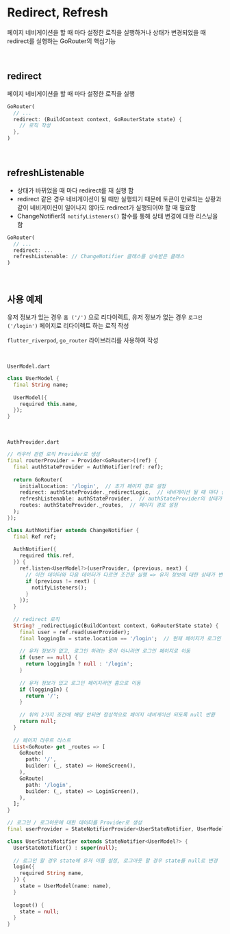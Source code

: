 # Redirect, Refresh

페이지 네비게이션을 할 때 마다 설정한 로직을 실행하거나 상태가 변경되었을 때 redirect를 실행하는 GoRouter의 핵심기능

<br />

## redirect

페이지 네비게이션을 할 때 마다 설정한 로직을 실행

``` dart
GoRouter(
  // ...
  redirect: (BuildContext context, GoRouterState state) {
    // 로직 작성
  },
)
```

<br />

## refreshListenable

- 상태가 바뀌었을 때 마다 redirect를 재 실행 함
- redirect 같은 경우 네비게이션이 될 때만 실행되기 때문에 토큰이 만료되는 상황과 같이 네비게이션이 일어나지 않아도 redirect가 실행되어야 할 때 필요함
- ChangeNotifier의 `notifyListeners()` 함수를 통해 상태 변경에 대한 리스닝을 함

``` dart
GoRouter(
  // ...
  redirect: ...
  refreshListenable: // ChangeNotifier 클래스를 상속받은 클래스
)
```

<br />

## 사용 예제

유저 정보가 있는 경우 `홈 ('/')` 으로 리다이렉트, 유저 정보가 없는 경우 `로그인 ('/login')` 페이지로 리다이렉트 하는 로직 작성

`flutter_riverpod`, `go_router` 라이브러리를 사용하여 작성

<br />

`UserModel.dart`

``` dart
class UserModel {
  final String name;
  
  UserModel({
    required this.name,
  });
}
```

<br />

`AuthProvider.dart`

``` dart
// 라우터 관련 로직 Provider로 생성
final routerProvider = Provider<GoRouter>((ref) {
  final authStateProvider = AuthNotifier(ref: ref);
  
  return GoRouter(
    initialLocation: '/login',  // 초기 페이지 경로 설정
    redirect: authStateProvider._redirectLogic,  // 네비게이션 될 때 마다 실행될 로직 설정
    refreshListenable: authStateProvider,  // authStateProvider의 상태가 변경되면 실행될 로직 설정
    routes: authStateProvider._routes,  // 페이지 경로 설정
  );
});

class AuthNotifier extends ChangeNotifier {
  final Ref ref;
  
  AuthNotifier({
    required this.ref,
  }) {
    ref.listen<UserModel?>(userProvider, (previous, next) {
      // 이전 데이터와 다음 데이터가 다르면 조건문 실행 => 유저 정보에 대한 상태가 변경되면 redirect 로직 실행
      if (previous != next) {
        notifyListeners();
      }
    });
  }
  
  // redirect 로직
  String? _redirectLogic(BuildContext context, GoRouterState state) {
    final user = ref.read(userProvider);
    final loggingIn = state.location == '/login';  // 현재 페이지가 로그인 페이지인지 확인
    
    // 유저 정보가 없고, 로그인 하려는 중이 아니라면 로그인 페이지로 이동
    if (user == null) {
      return loggingIn ? null : '/login';
    }
    
    // 유저 정보가 있고 로그인 페이지라면 홈으로 이동
    if (loggingIn) {
      return '/';
    }
    
    // 위의 2가지 조건에 해당 안되면 정상적으로 페이지 네비게이션 되도록 null 반환
    return null;
  }
  
  // 페이지 라우트 리스트
  List<GoRoute> get _routes => [
    GoRoute(
      path: '/',
      builder: (_, state) => HomeScreen(),
    ),
    GoRoute(
      path: '/login',
      builder: (_, state) => LoginScreen(),
    ),
  ];
}

// 로그인 / 로그아웃에 대한 데이터를 Provider로 생성
final userProvider = StateNotifierProvider<UserStateNotifier, UserModel?>((ref) => UserStateNotifier());

class UserStateNotifier extends StateNotifier<UserModel?> {
  UserStateNotifier() : super(null);
  
  // 로그인 할 경우 state에 유저 이름 설정, 로그아웃 할 경우 state를 null로 변경
  login({
    required String name,
  }) {
    state = UserModel(name: name),
  }
  
  logout() {
    state = null;
  }
}
```